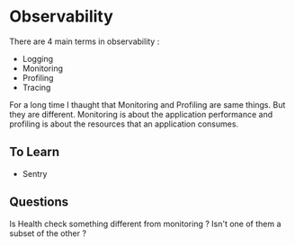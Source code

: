 # Observability

There are 4 main terms in observability : 
* Logging
* Monitoring
* Profiling
* Tracing 

For a long time I thaught that Monitoring and Profiling are same things. But they are different. Monitoring is about the application performance and profiling is about the resources that an application consumes.

## To Learn

- Sentry

## Questions

Is Health check something different from monitoring ? Isn't one of them a subset of the other ?